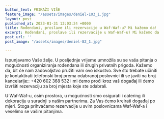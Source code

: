 ```yaml
---
button_text: PRIKAŽI VIŠE
feature_image: "/assets/images/deniel-103_1.jpg"
layout: post
published_at: 2023-01-31 13:03:24 +0000
title: Rođendani, proslave ili rezervacije u Waf-Waf-u? Mi kažemo da!
excerpt: Rođendani, proslave ili rezervacije u Waf-Waf-u? Mi kažemo da!
post_url: ''
post_image: "/assets/images/deniel-82_1.jpg"

---
```

Ispunjavamo Vaše želje. U posljednje vrijeme umnožila su se vaša pitanja o mogućnosti organiziranja rođendana ili drugih privatnih prigoda. Kažemo da, bit će nam zadovoljstvo pružiti vam ovo iskustvo. Sve što trebate učiniti je kontaktirati telefonski broj prema odabranoj poslovnici ili se javiti na broj kancelarije:: +420 602 368 532 i mi ćemo proći kroz vaš događaj ili ćemo izvršiti rezervaciju za broj mjesta koje ste odabrali.

U Waf-Waf-u, osim prostora, u mogućnosti smo osigurati i catering ili dekoraciju u suradnji s našim partnerima. Za Vas ćemo kreirati događaj po mjeri. Stoga prihvaćamo rezervacije u svim poslovnicama Waf-Waf-a i veselimo se vašim pitanjima.